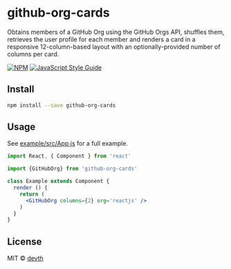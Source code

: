 # github-org-cards

Obtains members of a GitHub Org using the GitHub Orgs API, shuffles them,
retrieves the user profile for each member and renders a card in a responsive
12-column-based layout with an optionally-provided number of columns per card.

[![NPM](https://img.shields.io/npm/v/github-org-cards.svg)](https://www.npmjs.com/package/github-org-cards) [![JavaScript Style Guide](https://img.shields.io/badge/code_style-standard-brightgreen.svg)](https://standardjs.com)

## Install

```bash
npm install --save github-org-cards
```

## Usage

See [example/src/App.js](example/src/App.js) for a full example.

```jsx
import React, { Component } from 'react'

import {GitHubOrg} from 'github-org-cards'

class Example extends Component {
  render () {
    return (
      <GitHubOrg columns={2} org='reactjs' />
    )
  }
}
```

## License

MIT © [devth](https://github.com/devth)
